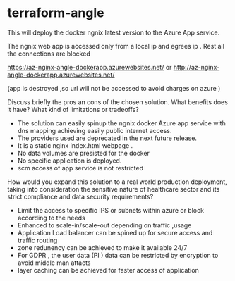 
# terraform-angle

This will deploy the docker ngnix latest version to the Azure App service.

The ngnix web app is accessed only from a local ip and egrees ip . Rest all the connections are blocked

https://az-nginx-angle-dockerapp.azurewebsites.net/
or 
http://az-nginx-angle-dockerapp.azurewebsites.net/

(app is destroyed ,so url will not be accessed to avoid charges on azure )

Discuss briefly the pros an cons of the chosen solution. What benefits does it have? What kind of limitations or tradeoffs?

- The solution can easily spinup the ngnix docker Azure app service with dns mapping achieving easily public internet access.
- The providers used are deprecated in the next future release.
- It is a static nginx index.html webpage . 
- No data volumes are presisted for the docker
- No specific application is deployed.
- scm access of app service is not restricted


How would you expand this solution to a real world production deployment, taking into consideration the sensitive nature of healthcare sector and its strict compliance and data security requirements?

- Limit the access to specific IPS or subnets within azure or block according to the needs
- Enhanced to scale-in/scale-out depending on traffic ,usage
- Application Load balancer can be spined up for secure access  and traffic routing
- zone redunency can be achieved to make it available 24/7
- For GDPR , the user data (PI ) data can be restricted by encryption to avoid middle man attacts
- layer caching can be achieved for faster access of application
